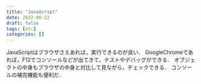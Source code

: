 ```yaml
---
title: "JavaScript"
date: 2022-06-22
draft: false
tags: [etc]
categories: []
---
```


JavaScriptはブラウザさえあれば，実行できるのが良い．
GoogleChromeであれば，F12でコンソールなどが出てきて，テストやデバッグができる．
オブジェクトの中身もブラウザの中身と対比して見ながら，チェックできる．
コンソールの補完機能も便利だ．
